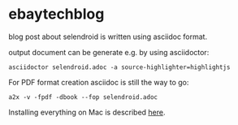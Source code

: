 ebaytechblog
============

blog post about selendroid is written using asciidoc format.

output document can be generate e.g. by using asciidoctor:

```
asciidoctor selendroid.adoc -a source-highlighter=highlightjs
```

For PDF format creation asciidoc is still the way to go:
```
a2x -v -fpdf -dbook --fop selendroid.adoc
```

Installing everything on Mac is described [here](
http://grepalex.com/2013/02/17/installing-asciidoc-on-osx/).
